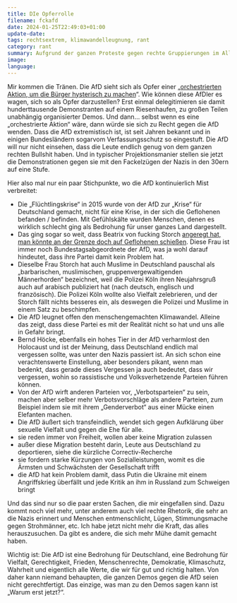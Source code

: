 ```yaml
---
title: DIe Opferrolle
filename: fckafd
date: 2024-01-25T22:49:03+01:00
update-date:
tags: rechtsextrem, klimawandelleugnung, rant
category: rant
summary: Aufgrund der ganzen Proteste gegen rechte Gruppierungen im Allgemeinen und die AfD im Speziellen sieht sich die AfD jetzt als Opfer einer Medienkampagne. Vielleicht. Aber eine gerechtfertigte Kampagne wäre das auf jeden Fall.
image:
language:
---
```


<sarkasmus>Mir kommen die Tränen.</sarkasmus> Die AfD sieht sich als Opfer einer „[orchestrierten Aktion, um die Bürger hysterisch zu machen](https://www.tagesschau.de/inland/afd-stimmung-100.html)“. Wie können diese AfDler es wagen, sich so als Opfer darzustellen? Erst einmal delegitimieren sie damit hunderttausende Demonstranten auf einem Riesenhaufen, zu großen Teilen unabhängig organisierter Demos. Und dann… selbst wenn es eine „orchestrierte Aktion“ wäre, dann würde sie sich zu Recht gegen die AfD wenden. Dass die AfD extremistisch ist, ist seit Jahren bekannt und in einigen Bundesländern sogarvom Verfassungsschutz so eingestuft. Die AfD will nur nicht einsehen, dass die Leute endlich genug von dem ganzen rechten Bullshit haben. Und in typischer Projektionsmanier stellen sie jetzt die Demonstrationen gegen sie mit den Fackelzügen der Nazis in den 30ern auf eine Stufe.

Hier also mal nur ein paar Stichpunkte, wo die AfD kontinuierlich Mist verbreitet:
- Die „Flüchtlingskrise“ in 2015 wurde von der AfD zur „Krise“ für Deutschland gemacht, nicht für eine Krise, in der sich die Geflohenen befanden / befinden. Mit Gefühlskälte wurden Menschen, denen es wirklich schlecht ging als Bedrohung für unser ganzes Land dargestellt.
- Das ging sogar so weit, dass Beatrix von fucking Storch [angeregt hat, man könnte an der Grenze doch auf Geflohenen schießen](https://www.stern.de/politik/deutschland/beatrix-von-storch--afd-vize-will-frauen-und-kinder-an-grenze-mit-waffengewalt-stoppen-6675606.html). Diese Frau ist immer noch Bundestagsabgeordnete der AfD, was ja wohl darauf hindeutet, dass ihre Partei damit kein Problem hat.
- Dieselbe Frau Storch hat auch Muslime in Deutschland pauschal als „barbarischen, muslimischen, gruppenvergewaltigenden Männerhorden“ bezeichnet, weil die Polizei Köln ihren Neujahrsgruß auch auf arabisch publiziert hat (nach deutsch, englisch und französisch). Die Polizei Köln wollte also Vielfalt zelebrieren, und der Storch fällt nichts besseres ein, als deswegen die Polizei und Muslime in einem Satz zu beschimpfen.
- Die AfD leugnet offen den menschengemachten Klimawandel. Alleine das zeigt, dass diese Partei es mit der Realität nicht so hat und uns alle in Gefahr bringt.
- Bernd Höcke, ebenfalls ein hohes Tier in der AfD verharmlost den Holocaust und ist der Meinung, dass Deutschland endlich mal vergessen sollte, was unter den Nazis passiert ist. An sich schon eine verachtenswerte Einstellung, aber besonders pikant, wenn man bedenkt, dass gerade dieses Vergessen ja auch bedeutet, dass wir vergessen, wohin so rassistische und Volksverhetzende Parteien führen können.
- Von der AfD wirft anderen Parteien vor, „Verbotsparteien“ zu sein, machen aber selber mehr Verbotsvorschläge als andere Parteien, zum Beispiel indem sie mit ihrem „Genderverbot“ aus einer Mücke einen Elefanten machen.
- Die AfD äußert sich transfeindlich, wendet sich gegen Aufklärung über sexuelle Vielfalt und gegen die Ehe für alle.
- sie reden immer von Freiheit, wollen aber keine Migration zulassen
- außer diese Migration besteht darin, Leute aus Deutschland zu deportieren, siehe die kürzliche Correctiv-Recherche
- sie fordern starke Kürzungen von Sozialleistungen, womit es die Ärmsten und Schwächsten der Gesellschaft trifft
- die AfD hat kein Problem damit, dass Putin die Ukraine mit einem Angriffskrieg überfällt und jede Kritik an ihm in Russland zum Schweigen bringt

Und das sind nur so die paar ersten Sachen, die mir eingefallen sind. Dazu kommt noch viel mehr, unter anderem auch viel rechte Rhetorik, die sehr an die Nazis erinnert und Menschen entmenschlicht, Lügen, Stimmungsmache gegen Strohmänner, etc. Ich habe jetzt nicht mehr die Kraft, das alles herauszusuchen. Da gibt es andere, die sich mehr Mühe damit gemacht haben.

Wichtig ist: Die AfD ist eine Bedrohung für Deutschland, eine Bedrohung für Vielfalt, Gerechtigkeit, Frieden, Menschenrechte, Demokratie, Klimaschutz, Wahrheit und eigentlich alle Werte, die wir für gut und richtig halten. Von daher kann niemand behaupten, die ganzen Demos gegen die AfD seien nicht gerechtfertigt. Das einzige, was man zu den Demos sagen kann ist „Warum erst jetzt?“.
